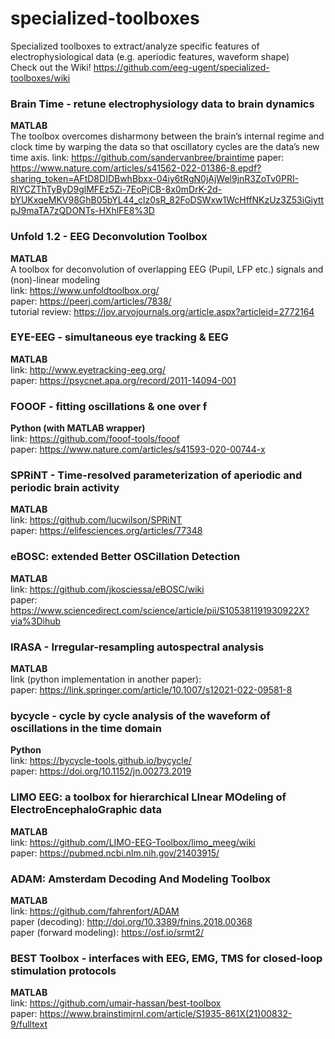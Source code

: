 # specialized-toolboxes
Specialized toolboxes to extract/analyze specific features of electrophysiological data (e.g. aperiodic features, waveform shape)<br>
Check out the Wiki! https://github.com/eeg-ugent/specialized-toolboxes/wiki

### Brain Time - retune electrophysiology data to brain dynamics
**MATLAB**<br/>
The toolbox overcomes disharmony between the brain’s internal regime and clock time by warping the data so that oscillatory cycles are the data’s new time axis.
link: https://github.com/sandervanbree/braintime
paper: https://www.nature.com/articles/s41562-022-01386-8.epdf?sharing_token=AFtD8DIDBwhBbxx-04iy6tRgN0jAjWel9jnR3ZoTv0PRI-RIYCZThTyByD9glMFEz5Zi-7EoPjCB-8x0mDrK-2d-bYUKxqeMKV98GhB05bYL44_clz0sR_82FoDSWxw1WcHffNKzUz3Z53iGiyttpJ9maTA7zQDONTs-HXhlFE8%3D

### Unfold 1.2 - EEG Deconvolution Toolbox
**MATLAB**<br/>
A toolbox for deconvolution of overlapping EEG (Pupil, LFP etc.) signals and (non)-linear modeling<br/>
link: https://www.unfoldtoolbox.org/<br/>
paper: https://peerj.com/articles/7838/<br/>
tutorial review: https://jov.arvojournals.org/article.aspx?articleid=2772164<br/>

### EYE-EEG - simultaneous eye tracking & EEG
**MATLAB**<br/>
link: http://www.eyetracking-eeg.org/<br/>
paper: https://psycnet.apa.org/record/2011-14094-001<br/>

### FOOOF - fitting oscillations & one over f<br/>
**Python (with MATLAB wrapper)**<br/>
link: https://github.com/fooof-tools/fooof <br/>
paper: https://www.nature.com/articles/s41593-020-00744-x

### SPRiNT - Time-resolved parameterization of aperiodic and periodic brain activity <br/>
**MATLAB**<br/>
link: https://github.com/lucwilson/SPRiNT<br/>
paper: https://elifesciences.org/articles/77348

### eBOSC: extended Better OSCillation Detection<br/>
**MATLAB**<br/>
link: https://github.com/jkosciessa/eBOSC/wiki <br/>
paper: https://www.sciencedirect.com/science/article/pii/S105381191930922X?via%3Dihub

### IRASA - Irregular-resampling autospectral analysis<br/>
**MATLAB**<br/>
link (python implementation in another paper): <br/>
paper: https://link.springer.com/article/10.1007/s12021-022-09581-8<br/>

### bycycle - cycle by cycle analysis of the waveform of oscillations in the time domain <br/>
**Python**<br/>
link: https://bycycle-tools.github.io/bycycle/  <br/>
paper:  https://doi.org/10.1152/jn.00273.2019

### LIMO EEG: a toolbox for hierarchical LInear MOdeling of ElectroEncephaloGraphic data <br/>
**MATLAB**<br/>
link: https://github.com/LIMO-EEG-Toolbox/limo_meeg/wiki<br/>
paper: https://pubmed.ncbi.nlm.nih.gov/21403915/

### ADAM: Amsterdam Decoding And Modeling Toolbox
**MATLAB**<br/>
link: https://github.com/fahrenfort/ADAM <br/>
paper (decoding): http://doi.org/10.3389/fnins.2018.00368 <br/>
paper (forward modeling): https://osf.io/srmt2/ <br/>

### BEST Toolbox - interfaces with EEG, EMG, TMS for closed-loop stimulation protocols  <br/>
**MATLAB**<br/>
link: https://github.com/umair-hassan/best-toolbox  <br/>
paper:  https://www.brainstimjrnl.com/article/S1935-861X(21)00832-9/fulltext


